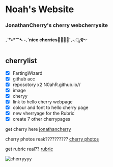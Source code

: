 # Noah's Website
### JonathanCherry's cherry webcherrysite
#### ˏˋ°•*⁀➷ ˗ˏˋnice cherries🍒🍒🍒🍒´ˎ˗.ೃ࿐
## cherrylist
- [x] FartingWizard
- [x] github acc
- [x] reposotory x2 N0ahR.github.io//
- [x] image
- [x] cheryy
- [x] link to hello cherry webpage
- [x] colour and font to hello cherry page
- [x] new vherryage for the Rubric
- [x] create 7 other cherrypages

get cherry here
[jonathancherry](https://n0ahr.github.io/jonathancherry/)



cherry photos reak??????????
[cherry photos](https://n0ahr.github.io/Cherry-Photos/)



get rubric real??
[rubric](https://n0ahr.github.io/index.html/)

![cherryyyy](https://i0.pickpik.com/photos/451/909/191/bing-cherries-ripe-red-fruit-preview.jpg)
